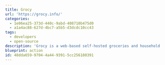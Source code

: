 ```yaml
---
title: Grocy
url: 'https://grocy.info/'
categories:
  - 1e06ea25-373d-440c-9abd-408710b475d0
  - a1a4ac88-627d-4bc7-a5b5-d3dcdc10cc43
tags:
  - developers
  - open-source
description: 'Grocy is a web-based self-hosted groceries and household management solution for your home.  Scan barcodes, track your purchases, automate and optimize your shopping list, waste less by keeping track of what''s expiring next, plan meals, and more.  '
blueprint: action
id: 48dda659-9704-4a44-9391-5cc256180391
---
```


